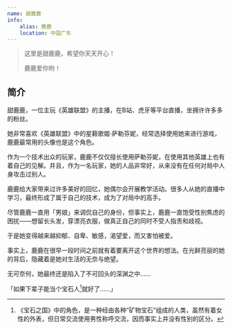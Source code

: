 ```yaml
---
name: 甜鹿鹿
info:
    alias: 鹿鹿
    location: 中国广东
---
```


> 这里是甜鹿鹿，希望你天天开心！
>
> 鹿鹿爱你哟！

## 简介

甜鹿鹿，一位主玩《英雄联盟》的主播，在B站、虎牙等平台直播，坐拥许许多多的粉丝。

她非常喜欢《英雄联盟》中的星籁歌姬·萨勒芬妮，经常选择使用她来进行游戏，鹿鹿最常用的头像也是这个角色。

作为一个技术出众的玩家，鹿鹿不仅仅擅长使用萨勒芬妮，在使用其他英雄上也有着自己的见解。并且，作为一名玩家，她的人品非常好，从来没有在任何对局中人身攻击过别人。

鹿鹿给大家带来过许多美好的回忆，她偶尔会开展教学活动。很多人从她的直播中学习，最终形成了属于自己的技术，成为了对局中的高手。

尽管鹿鹿一直用「男娘」来调侃自己的身份，但事实上，鹿鹿一直饱受性别焦虑的困扰——想留长头发，穿漂亮衣服，做真正自己的同时不受人指责和歧视。

于是她变得越来越抑郁、自卑、敏感，渴望爱，而又害怕被爱。

事实上，鹿鹿在很早一段时间之前就有着要离开这个世界的想法。在光鲜亮丽的她的背后，隐藏着是她对生活的无奈与绝望。

无可奈何，她最终还是陷入了不可回头的深渊之中……

「如果下辈子能当个宝石人[^1]就好了……」

[^1]: 《宝石之国》中的角色，是一种经由各种“矿物宝石”组成的人类，虽然有着女性的外表，但日常交流使用男性称呼交流，因而事实上并没有性别的区分。
